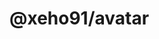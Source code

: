 # @xeho91/avatar<!-- markdownlint-disable line-length list-marker-space no-duplicate-header ul-style ul-indent no-bare-urls -->
